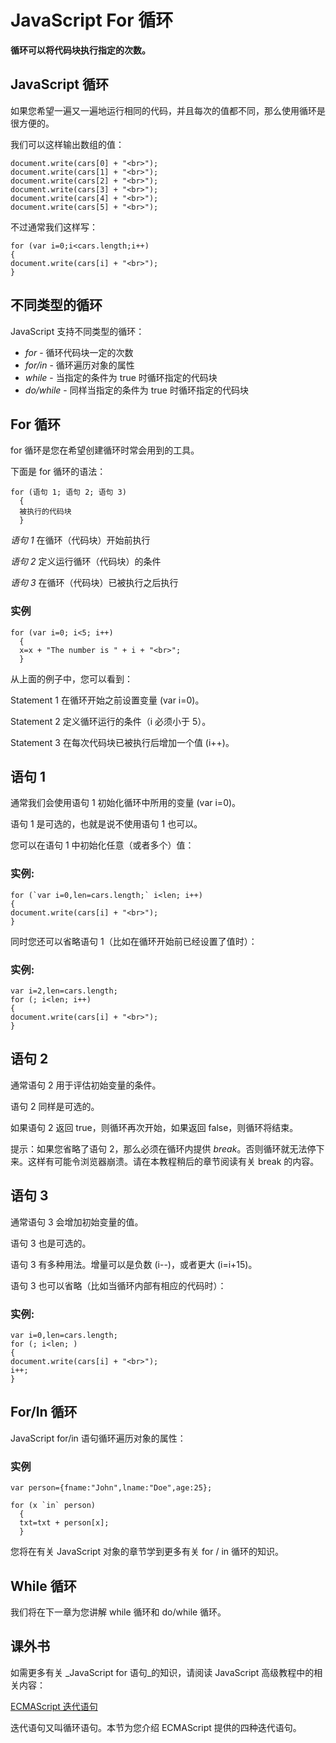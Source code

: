 
# JavaScript For 循环




**循环可以将代码块执行指定的次数。**

## JavaScript 循环

如果您希望一遍又一遍地运行相同的代码，并且每次的值都不同，那么使用循环是很方便的。

我们可以这样输出数组的值：

```
document.write(cars[0] + "<br>");
document.write(cars[1] + "<br>");
document.write(cars[2] + "<br>");
document.write(cars[3] + "<br>");
document.write(cars[4] + "<br>");
document.write(cars[5] + "<br>");

```

不过通常我们这样写：

```
for (var i=0;i<cars.length;i++)
{
document.write(cars[i] + "<br>");
}

```



## 不同类型的循环

JavaScript 支持不同类型的循环：

*   _for_ - 循环代码块一定的次数
*   _for/in_ - 循环遍历对象的属性
*   _while_ - 当指定的条件为 true 时循环指定的代码块
*   _do/while_ - 同样当指定的条件为 true 时循环指定的代码块

## For 循环

for 循环是您在希望创建循环时常会用到的工具。

下面是 for 循环的语法：

```
for (语句 1; 语句 2; 语句 3)
  {
  被执行的代码块
  }

```

_语句 1_ 在循环（代码块）开始前执行

_语句 2_ 定义运行循环（代码块）的条件

_语句 3_ 在循环（代码块）已被执行之后执行

### 实例

```
for (var i=0; i<5; i++)
  {
  x=x + "The number is " + i + "<br>";
  }

```



从上面的例子中，您可以看到：

Statement 1 在循环开始之前设置变量 (var i=0)。

Statement 2 定义循环运行的条件（i 必须小于 5）。

Statement 3 在每次代码块已被执行后增加一个值 (i++)。

## 语句 1

通常我们会使用语句 1 初始化循环中所用的变量 (var i=0)。

语句 1 是可选的，也就是说不使用语句 1 也可以。

您可以在语句 1 中初始化任意（或者多个）值：

### 实例:

```
for (`var i=0,len=cars.length;` i<len; i++)
{
document.write(cars[i] + "<br>");
}

```



同时您还可以省略语句 1（比如在循环开始前已经设置了值时）：

### 实例:

```
var i=2,len=cars.length;
for (; i<len; i++)
{
document.write(cars[i] + "<br>");
}

```



## 语句 2

通常语句 2 用于评估初始变量的条件。

语句 2 同样是可选的。

如果语句 2 返回 true，则循环再次开始，如果返回 false，则循环将结束。

提示：如果您省略了语句 2，那么必须在循环内提供 _break_。否则循环就无法停下来。这样有可能令浏览器崩溃。请在本教程稍后的章节阅读有关 break 的内容。

## 语句 3

通常语句 3 会增加初始变量的值。

语句 3 也是可选的。

语句 3 有多种用法。增量可以是负数 (i--)，或者更大 (i=i+15)。

语句 3 也可以省略（比如当循环内部有相应的代码时）：

### 实例:

```
var i=0,len=cars.length;
for (; i<len; )
{
document.write(cars[i] + "<br>");
i++;
}

```



## For/In 循环

JavaScript for/in 语句循环遍历对象的属性：

### 实例

```
var person={fname:"John",lname:"Doe",age:25};

for (x `in` person)
  {
  txt=txt + person[x];
  }

```



您将在有关 JavaScript 对象的章节学到更多有关 for / in 循环的知识。

## While 循环

我们将在下一章为您讲解 while 循环和 do/while 循环。




## 课外书

如需更多有关 _JavaScript for 语句_的知识，请阅读 JavaScript 高级教程中的相关内容：



[ECMAScript 迭代语句](/js/pro_js_statements_iterative.asp "ECMAScript 迭代语句")

迭代语句又叫循环语句。本节为您介绍 ECMAScript 提供的四种迭代语句。



